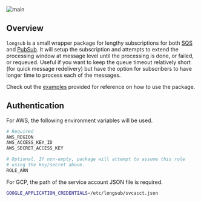 ![main](https://github.com/flowerinthenight/longsub/workflows/main/badge.svg)

## Overview

`longsub` is a small wrapper package for lengthy subscriptions for both [SQS](https://aws.amazon.com/sqs/) and [PubSub](https://cloud.google.com/pubsub/). It will setup the subscription and attempts to extend the processing window at message level until the processing is done, or failed, or requeued. Useful if you want to keep the queue timeout relatively short (for quick message redelivery) but have the option for subscribers to have longer time to process each of the messages.

Check out the [examples](./examples/) provided for reference on how to use the package.

## Authentication

For AWS, the following environment variables will be used.
```bash
# Required
AWS_REGION
AWS_ACCESS_KEY_ID
AWS_SECRET_ACCESS_KEY

# Optional. If non-empty, package will attempt to assume this role
# using the key/secret above.
ROLE_ARN
```

For GCP, the path of the service account JSON file is required.
```bash
GOOGLE_APPLICATION_CREDENTIALS=/etc/longsub/svcacct.json
```
